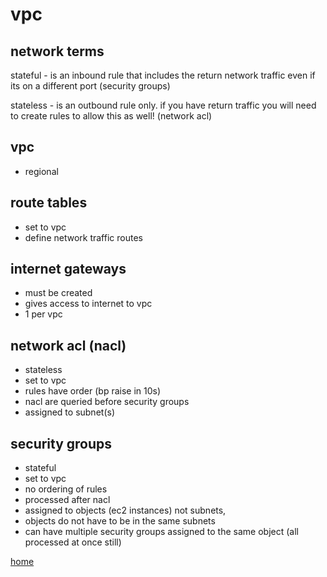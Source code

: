 # vpc
## network terms 
  
stateful - is an inbound rule that includes the return network traffic even if its on a different port (security groups)  
  
stateless - is an outbound rule only. if you have return traffic you will need to create rules to allow this as well! (network acl)
  
## vpc
- regional 
  
## route tables
- set to vpc
- define network traffic routes
  
## internet gateways
- must be created
- gives access to internet to vpc
- 1 per vpc 
  
## network acl (nacl)
- stateless
- set to vpc
- rules have order (bp raise in 10s)
- nacl are queried before security groups 
- assigned to subnet(s)
  
## security groups
- stateful
- set to vpc
- no ordering of rules
- processed after nacl
- assigned to objects (ec2 instances) not subnets, 
- objects do not have to be in the same subnets
- can have multiple security groups assigned to the same object (all processed at once still)
  
[home](../README.md)